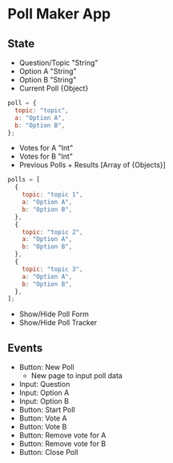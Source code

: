 # Poll Maker App

## State

- Question/Topic "String"
- Option A "String"
- Option B "String"
- Current Poll {Object}

```js
poll = {
  topic: "topic",
  a: "Option A",
  b: "Option B",
};
```

- Votes for A "Int"
- Votes for B "Int"
- Previous Polls + Results [Array of {Objects}]

```js
polls = [
  {
    topic: "topic 1",
    a: "Option A",
    b: "Option B",
  },
  {
    topic: "topic 2",
    a: "Option A",
    b: "Option B",
  },
  {
    topic: "topic 3",
    a: "Option A",
    b: "Option B",
  },
];
```

- Show/Hide Poll Form
- Show/Hide Poll Tracker

## Events

- Button: New Poll
  - New page to input poll data
- Input: Question
- Input: Option A
- Input: Option B
- Button: Start Poll
- Button: Vote A
- Button: Vote B
- Button: Remove vote for A
- Button: Remove vote for B
- Button: Close Poll

